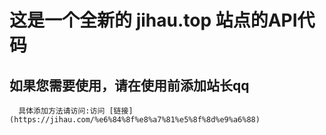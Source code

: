 # 这是一个全新的 jihau.top 站点的API代码

## 如果您需要使用，请在使用前添加站长qq
```
  具体添加方法请访问:访问 [链接](https://jihau.com/%e6%84%8f%e8%a7%81%e5%8f%8d%e9%a6%88)
```